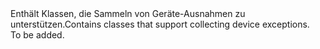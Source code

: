 <Namespace Name="Microsoft.Azure.Devices.Client.Exceptions">
  <Docs>
    <summary><span data-ttu-id="87398-101">Enthält Klassen, die Sammeln von Geräte-Ausnahmen zu unterstützen.</span><span class="sxs-lookup"><span data-stu-id="87398-101">Contains classes that support collecting device exceptions.</span></span></summary> 
    <remarks>To be added.</remarks>
  </Docs>
</Namespace>
